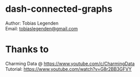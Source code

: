 # dash-connected-graphs
Author: Tobias Legenden \
Email: tobiaslegenden@gmail.com
# Thanks to
Charming Data @ https://www.youtube.com/c/CharmingData \
Tutorial: https://www.youtube.com/watch?v=G8r2BB3GFVY
